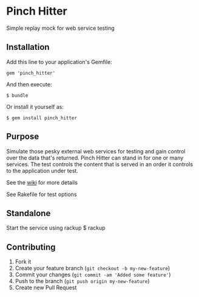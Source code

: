 # Pinch Hitter
Simple replay mock for web service testing

## Installation

Add this line to your application's Gemfile:

    gem 'pinch_hitter'

And then execute:

    $ bundle

Or install it yourself as:

    $ gem install pinch_hitter

## Purpose

Simulate those pesky external web services for testing and gain control over the data that's returned.  Pinch Hitter can stand in for one or many services.  The test controls the content that is served in an order it controls to the application under test.

See the [wiki](https://github.com/stevenjackson/pinch_hitter/wiki) for more details

See Rakefile for test options

## Standalone

Start the service using rackup
    $ rackup

## Contributing

1. Fork it
2. Create your feature branch (`git checkout -b my-new-feature`)
3. Commit your changes (`git commit -am 'Added some feature'`)
4. Push to the branch (`git push origin my-new-feature`)
5. Create new Pull Request
